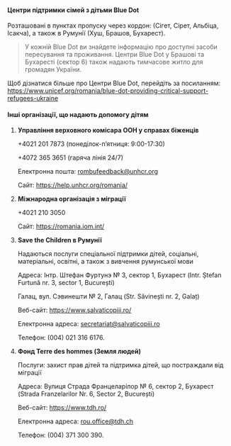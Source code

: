 

#### Центри підтримки сімей з  дітьми Blue Dot

Розташовані в пунктах пропуску через кордон: (Сігет, Сірет, Альбіца, Ісакча), 
а також в Румунії (Хуш, Брашов, Бухарест).

> У кожній Blue Dot ви знайдете інформацію про доступні засоби пересування та проживання. Центри Blue Dot у Брашові та Бухаресті (сектор 6) також надають тимчасове житло для громадян України.

Щоб дізнатися більше про Центри Blue Dot, перейдіть за посиланням: https://www.unicef.org/romania/blue-dot-providing-critical-support-refugees-ukraine



#### Інші організації, що надають допомогу дітям 

 1. **Управління верховного комісара ООН у справах біженців**

     +4021 201 7873 (понеділок-п’ятниця: 9:00-17:30)

     +4072 365 3651 (гаряча лінія 24/7)

    Електронна пошта: rombufeedback@unhcr.org

     Сайт: https://help.unhcr.org/romania/
 
 2. **Міжнародна організація з міграції**

    +4021 210 3050

    Сайт: https://romania.iom.int/

3. **Save the Children в Румунії**

    Надаються послуги спеціальної підтримки дітей, соціальні, матеріальні, освітні, а також з вивчення румунської мови

     Адреса: Інтр. Штефан Фуртунэ № 3, сектор 1, Бухарест (Intr. Ștefan Furtună nr. 3, sector 1, București)

    Галац, вул. Сэвинешти № 2, Галац (Str. Săvinești nr. 2, Galaț)

    Веб-сайт: https://www.salvaticopiii.ro/

    Електронна адреса: secretariat@salvaticopiii.ro

    Телефон: (004) 021 316 6176.


4. **Фонд Terre des hommes (Земля людей)**

    Послуги: захист прав дітей та підтримка дітей, що постраждали від міграції

    Адреса: Вулиця Страда Францеларілор № 6, сектор 2, Бухарест (Strada Franzelarilor Nr. 6, Sector 2, București)

    Веб-сайт: https://www.tdh.ro/

    Електронна адреса: rou.office@tdh.ch

    Телефон: (004) 371 300 390.